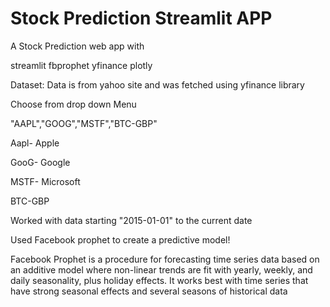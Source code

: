 # Stock Prediction Streamlit APP

 A Stock Prediction web app with

streamlit
fbprophet
yfinance
plotly

Dataset: Data is from yahoo site and was fetched using yfinance library

Choose from drop down Menu 

"AAPL","GOOG","MSTF","BTC-GBP"

Aapl- Apple

GooG- Google

MSTF- Microsoft

BTC-GBP

Worked with data starting "2015-01-01" to the current date

Used Facebook prophet to create a predictive model!

Facebook Prophet is a procedure for forecasting time series data based on an additive model where non-linear trends are fit with yearly, weekly, and daily seasonality, plus holiday effects. 
It works best with time series that have strong seasonal effects and several seasons of historical data
